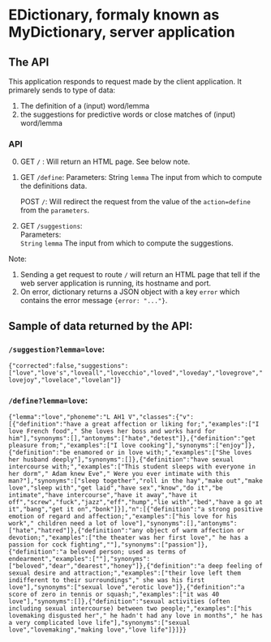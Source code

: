 # EDictionary, formaly known as MyDictionary, server application

##  The API   

This application responds to request made by the client application. It primarely sends to type of data:   
1. The definition of a (input) word/lemma   
2. the suggestions for predictive words or close matches of (input) word/lemma  



### API
0.
      GET `/` : Will return an HTML page. See below note.

1.   
      GET `/define`:
        Parameters:
            String `lemma` The input from which to compute the definitions data.     
      
      POST `/`:
        Will redirect the request from the value of the `action=define` from the `parameters`. 

2.   
      GET `/suggestions`:   
      Parameters:      
                `String` `lemma` The input from which to compute the suggestions.


Note:  
1. Sending a get request to route `/` will return an HTML page that tell if the web server application is running, its hostname and port.
2. On error, dictionary returns a JSON object with a key `error` which contains the error message `{error: "..."}`.


## Sample of data returned by the API:

### `/suggestion?lemma=love`:   
`{"corrected":false,"suggestions":["love","love's","loveall","lovecchio","loved","loveday","lovegrove","lovejoy","lovelace","lovelan"]}`


### `/define?lemma=love`:   
`{"lemma":"love","phoneme":"L AH1 V","classes":{"v":[{"definition":"have a great affection or liking for;","examples":["I love French food"," She loves her boss and works hard for him"],"synonyms":[],"antonyms":["hate","detest"]},{"definition":"get pleasure from;","examples":["I love cooking"],"synonyms":["enjoy"]},{"definition":"be enamored or in love with;","examples":["She loves her husband deeply"],"synonyms":[]},{"definition":"have sexual intercourse with;","examples":["This student sleeps with everyone in her dorm"," Adam knew Eve"," Were you ever intimate with this man?"],"synonyms":["sleep together","roll in the hay","make out","make love","sleep with","get laid","have sex","know","do it","be intimate","have intercourse","have it away","have it off","screw","fuck","jazz","eff","hump","lie with","bed","have a go at it","bang","get it on","bonk"]}],"n":[{"definition":"a strong positive emotion of regard and affection;","examples":["his love for his work"," children need a lot of love"],"synonyms":[],"antonyms":["hate","hatred"]},{"definition":"any object of warm affection or devotion;","examples":["the theater was her first love"," he has a passion for cock fighting",""],"synonyms":["passion"]},{"definition":"a beloved person; used as terms of endearment","examples":[""],"synonyms":["beloved","dear","dearest","honey"]},{"definition":"a deep feeling of sexual desire and attraction;","examples":["their love left them indifferent to their surroundings"," she was his first love"],"synonyms":["sexual love","erotic love"]},{"definition":"a score of zero in tennis or squash;","examples":["it was 40 love"],"synonyms":[]},{"definition":"sexual activities (often including sexual intercourse) between two people;","examples":["his lovemaking disgusted her"," he hadn't had any love in months"," he has a very complicated love life"],"synonyms":["sexual love","lovemaking","making love","love life"]}]}}`
